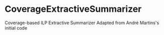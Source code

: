 # CoverageExtractiveSummarizer

Coverage-based ILP Extractive Summarizer
Adapted from André Martins's initial code